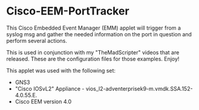 # Cisco-EEM-PortTracker
This Cisco Embedded Event Manager (EMM) applet will trigger from a syslog msg and gather the needed information on the port in question and perform several actions.

This is used in conjunction with my "TheMadScripter" videos that are released. These are the configuration files for those examples. Enjoy!

This applet was used with the following set:
  - GNS3
  - "Cisco IOSvL2" Appliance - vios_l2-adventerprisek9-m.vmdk.SSA.152-4.0.55.E.
  - Cisco EEM version 4.0
